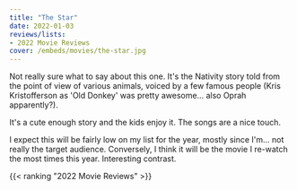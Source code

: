 ```yaml
---
title: "The Star"
date: 2022-01-03
reviews/lists:
- 2022 Movie Reviews
cover: /embeds/movies/the-star.jpg
---
```

Not really sure what to say about this one. It's the Nativity story told from the point of view of various animals, voiced by a few famous people (Kris Kristofferson as 'Old Donkey' was pretty awesome... also Oprah apparently?). 

It's a cute enough story and the kids enjoy it. The songs are a nice touch. 

I expect this will be fairly low on my list for the year, mostly since I'm... not really the target audience. Conversely, I think it will be the movie I re-watch the most times this year. Interesting contrast. 

{{< ranking "2022 Movie Reviews" >}}
